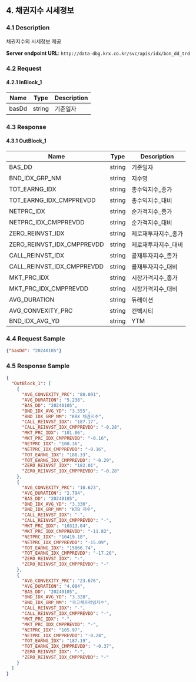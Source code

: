 ## 4. 채권지수 시세정보

### 4.1 Description
채권지수의 시세정보 제공

**Server endpoint URL**: `http://data-dbg.krx.co.kr/svc/apis/idx/bon_dd_trd`

### 4.2 Request

#### 4.2.1 InBlock_1
| Name   | Type   | Description |
|--------|--------|-------------|
| basDd  | string | 기준일자    |

### 4.3 Response

#### 4.3.1 OutBlock_1
| Name                      | Type   | Description           |
|---------------------------|--------|-----------------------|
| BAS_DD                    | string | 기준일자              |
| BND_IDX_GRP_NM            | string | 지수명                |
| TOT_EARNG_IDX             | string | 총수익지수_종가       |
| TOT_EARNG_IDX_CMPPREVDD   | string | 총수익지수_대비       |
| NETPRC_IDX                | string | 순가격지수_종가       |
| NETPRC_IDX_CMPPREVDD      | string | 순가격지수_대비       |
| ZERO_REINVST_IDX          | string | 제로재투자지수_종가   |
| ZERO_REINVST_IDX_CMPPREVDD| string | 제로재투자지수_대비   |
| CALL_REINVST_IDX          | string | 콜재투자지수_종가     |
| CALL_REINVST_IDX_CMPPREVDD| string | 콜재투자지수_대비     |
| MKT_PRC_IDX               | string | 시장가격지수_종가     |
| MKT_PRC_IDX_CMPPREVDD     | string | 시장가격지수_대비     |
| AVG_DURATION              | string | 듀레이션              |
| AVG_CONVEXITY_PRC         | string | 컨벡시티              |
| BND_IDX_AVG_YD            | string | YTM                   |

### 4.4 Request Sample
```json
{"basDd": "20240105"}
```

### 4.5 Response Sample
```json
{
  "OutBlock_1": [
    {
      "AVG_CONVEXITY_PRC": "80.091",
      "AVG_DURATION": "5.238",
      "BAS_DD": "20240105",
      "BND_IDX_AVG_YD": "3.555",
      "BND_IDX_GRP_NM": "KRX 채권지수",
      "CALL_REINVST_IDX": "187.17",
      "CALL_REINVST_IDX_CMPPREVDD": "-0.28",
      "MKT_PRC_IDX": "101.06",
      "MKT_PRC_IDX_CMPPREVDD": "-0.16",
      "NETPRC_IDX": "100.36",
      "NETPRC_IDX_CMPPREVDD": "-0.16",
      "TOT_EARNG_IDX": "188.33",
      "TOT_EARNG_IDX_CMPPREVDD": "-0.29",
      "ZERO_REINVST_IDX": "182.01",
      "ZERO_REINVST_IDX_CMPPREVDD": "-0.28"
    },
    {
      "AVG_CONVEXITY_PRC": "10.623",
      "AVG_DURATION": "2.794",
      "BAS_DD": "20240105",
      "BND_IDX_AVG_YD": "3.330",
      "BND_IDX_GRP_NM": "KTB 지수",
      "CALL_REINVST_IDX": "-",
      "CALL_REINVST_IDX_CMPPREVDD": "-",
      "MKT_PRC_IDX": "10313.04",
      "MKT_PRC_IDX_CMPPREVDD": "-11.82",
      "NETPRC_IDX": "10419.18",
      "NETPRC_IDX_CMPPREVDD": "-15.09",
      "TOT_EARNG_IDX": "15066.74",
      "TOT_EARNG_IDX_CMPPREVDD": "-17.26",
      "ZERO_REINVST_IDX": "-",
      "ZERO_REINVST_IDX_CMPPREVDD": "-"
    },
    {
      "AVG_CONVEXITY_PRC": "23.676",
      "AVG_DURATION": "4.004",
      "BAS_DD": "20240105",
      "BND_IDX_AVG_YD": "3.328",
      "BND_IDX_GRP_NM": "국고채프라임지수",
      "CALL_REINVST_IDX": "-",
      "CALL_REINVST_IDX_CMPPREVDD": "-",
      "MKT_PRC_IDX": "-",
      "MKT_PRC_IDX_CMPPREVDD": "-",
      "NETPRC_IDX": "105.97",
      "NETPRC_IDX_CMPPREVDD": "-0.24",
      "TOT_EARNG_IDX": "187.19",
      "TOT_EARNG_IDX_CMPPREVDD": "-0.37",
      "ZERO_REINVST_IDX": "-",
      "ZERO_REINVST_IDX_CMPPREVDD": "-"
    }
  ]
}
```
